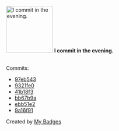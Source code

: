 <img src="https://github.com/my-badges/my-badges/blob/master/src/all-badges/time-of-commit/evening-commits.png?raw=true" alt="I commit in the evening." title="I commit in the evening." width="128">
<strong>I commit in the evening.</strong>
<br><br>

Commits:

- <a href="https://github.com/thilina4321/npm-package/commit/97eb5432889702337e422b11ccb8736f7b651b58">97eb543</a>
- <a href="https://github.com/thilina4321/npm-package/commit/9321fe01a4e599eae9d38d5c474fb64831bb72dc">9321fe0</a>
- <a href="https://github.com/thilina4321/thilina4321/commit/41b18f3d51500b522d8e77970992df7edfce0eeb">41b18f3</a>
- <a href="https://github.com/thilina4321/thilina4321/commit/bb67b9ab893884d162231529e7185b2d04ddc3c2">bb67b9a</a>
- <a href="https://github.com/thilina4321/blood-bank-backend/commit/ebb51e2e470589e3b7473bf904d49605b46aef4f">ebb51e2</a>
- <a href="https://github.com/thilina4321/blood-bank-backend/commit/9a16f914dec75550b31a0c564182d6ef52968239">9a16f91</a>


Created by <a href="https://github.com/my-badges/my-badges">My Badges</a>